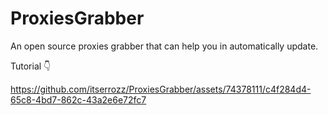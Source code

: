 # ProxiesGrabber
An open source proxies grabber that can help you in automatically update.

Tutorial 👇

https://github.com/itserrozz/ProxiesGrabber/assets/74378111/c4f284d4-65c8-4bd7-862c-43a2e6e72fc7

